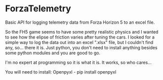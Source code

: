 # ForzaTelemetry
Basic API for logging telemetry data from Forza Horizon 5 to an excel file.

So the FH5 game seems to have some pretty realistic physics and I wanted to see how the elipse of friction varies after tuning the cars.
I looked for a simple way to log the data out into an excel ".xlsx" file, but I couldn't find any, so... there it is.
Just python, you don't need to install anything besides some python modules and you are good to go.

I'm no expert at programming so it is what it is.
It works, so who cares...

You will need to install:
Openpyxl - pip install openpyxl
